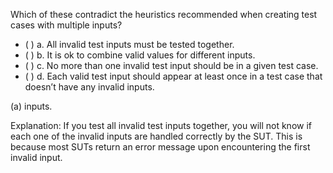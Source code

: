 <panel header="{{ icon_Q_A }} statements about test input combinations">
<question>

Which of these contradict the heuristics recommended when creating test cases with multiple inputs?

- ( ) a. All invalid test inputs must be tested together.
- ( ) b. It is ok to combine valid values for different inputs.
- ( ) c. No more than one invalid test input should be in a given test case.
- ( ) d. Each valid test input should appear at least once in a test case that doesn’t have any invalid inputs.

<div slot="answer">

(a) inputs.

Explanation: If you test all invalid test inputs together, you will not know if each one of the invalid inputs are handled correctly by the SUT. This is because most SUTs return an error message upon encountering the first invalid input. 

</div>
</question>
</panel>
